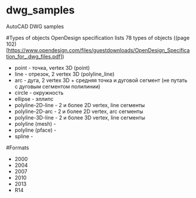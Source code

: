 # dwg_samples
AutoCAD DWG samples


#Types of objects
OpenDesign specification lists 78 types of objects ((page 102)[https://www.opendesign.com/files/guestdownloads/OpenDesign_Specification_for_.dwg_files.pdf])

* point - точка, vertex 3D (point)
* line - отрезок, 2 vertex 3D (polyline_line)
* arc - дуга, 2 vertex 3D + средняя точка и дуговой сегмент (не путать с дуговым сегментом полилинии)
* circle - окружность
* ellipse - эллипс
* polyline-2D-line - 2 и более 2D vertex, line сегменты
* polyline-2D-arc - 2 и более 2D vertex, arc сегменты
* polyline-3D-line - 2 и более 3D vertex, line сегменты
* polyline (mesh) - 
* polyline (pface) - 
* spline - 

#Formats

* 2000
* 2004
* 2007
* 2010
* 2013
* R14
